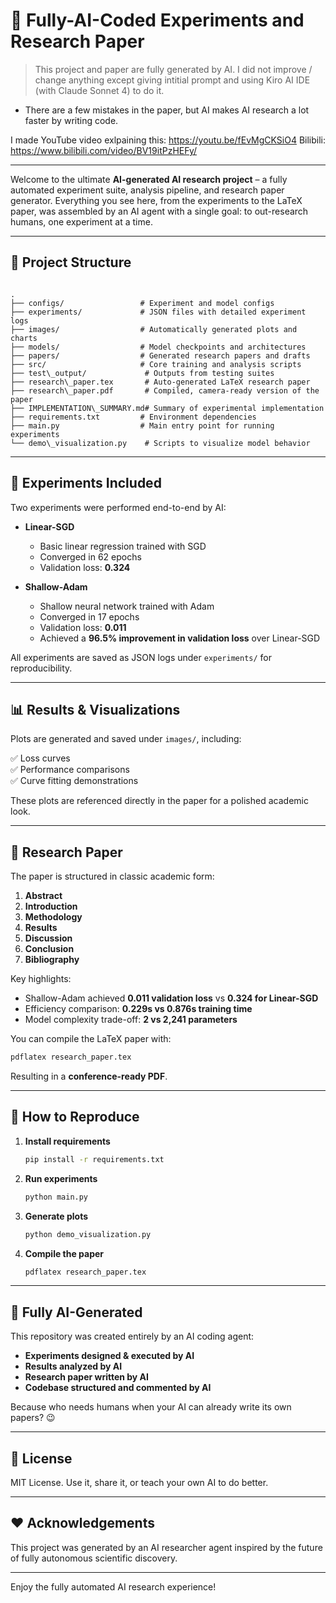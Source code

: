 # 🧠 Fully-AI-Coded Experiments and Research Paper

> This project and paper are fully generated by AI. I did not improve / change anything except giving intitial prompt and using Kiro AI IDE (with Claude Sonnet 4) to do it.

- There are a few mistakes in the paper, but AI makes AI research a lot faster by writing code.

I made YouTube video exlpaining this: https://youtu.be/fEvMgCKSiO4
Bilibili: https://www.bilibili.com/video/BV19itPzHEFy/

---

Welcome to the ultimate **AI-generated AI research project** – a fully automated experiment suite, analysis pipeline, and research paper generator. Everything you see here, from the experiments to the LaTeX paper, was assembled by an AI agent with a single goal: to out-research humans, one experiment at a time.

---

## 📁 Project Structure

```

.
├── configs/                 # Experiment and model configs
├── experiments/             # JSON files with detailed experiment logs
├── images/                  # Automatically generated plots and charts
├── models/                  # Model checkpoints and architectures
├── papers/                  # Generated research papers and drafts
├── src/                     # Core training and analysis scripts
├── test\_output/             # Outputs from testing suites
├── research\_paper.tex       # Auto-generated LaTeX research paper
├── research\_paper.pdf       # Compiled, camera-ready version of the paper
├── IMPLEMENTATION\_SUMMARY.md# Summary of experimental implementation
├── requirements.txt         # Environment dependencies
├── main.py                  # Main entry point for running experiments
└── demo\_visualization.py    # Scripts to visualize model behavior

````

---

## 🧪 Experiments Included

Two experiments were performed end-to-end by AI:

- **Linear-SGD**  
  - Basic linear regression trained with SGD
  - Converged in 62 epochs
  - Validation loss: **0.324**

- **Shallow-Adam**  
  - Shallow neural network trained with Adam
  - Converged in 17 epochs
  - Validation loss: **0.011**
  - Achieved a **96.5% improvement in validation loss** over Linear-SGD

All experiments are saved as JSON logs under `experiments/` for reproducibility.

---

## 📊 Results & Visualizations

Plots are generated and saved under `images/`, including:

✅ Loss curves  
✅ Performance comparisons  
✅ Curve fitting demonstrations

These plots are referenced directly in the paper for a polished academic look.

---

## 📄 Research Paper

The paper is structured in classic academic form:

1. **Abstract**  
2. **Introduction**  
3. **Methodology**
4. **Results**
5. **Discussion**
6. **Conclusion**
7. **Bibliography**

Key highlights:
- Shallow-Adam achieved **0.011 validation loss** vs **0.324 for Linear-SGD**
- Efficiency comparison: **0.229s vs 0.876s training time**
- Model complexity trade-off: **2 vs 2,241 parameters**

You can compile the LaTeX paper with:

```bash
pdflatex research_paper.tex
````

Resulting in a **conference-ready PDF**.

---

## 🚀 How to Reproduce

1. **Install requirements**

   ```bash
   pip install -r requirements.txt
   ```

2. **Run experiments**

   ```bash
   python main.py
   ```

3. **Generate plots**

   ```bash
   python demo_visualization.py
   ```

4. **Compile the paper**

   ```bash
   pdflatex research_paper.tex
   ```

---

## 🤖 Fully AI-Generated

This repository was created entirely by an AI coding agent:

* **Experiments designed & executed by AI**
* **Results analyzed by AI**
* **Research paper written by AI**
* **Codebase structured and commented by AI**

Because who needs humans when your AI can already write its own papers? 😉

---

## 📜 License

MIT License. Use it, share it, or teach your own AI to do better.

---

## ❤️ Acknowledgements

This project was generated by an AI researcher agent inspired by the future of fully autonomous scientific discovery.

---

Enjoy the fully automated AI research experience!